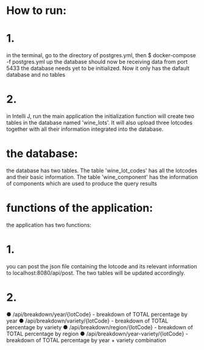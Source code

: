 # How to run:
# 1. 
in the terminal, go to the directory of postgres.yml, then $ docker-compose -f postgres.yml up
the database should now be receiving data from port 5433
the database needs yet to be initialized. Now it only has the dafault database and no tables
# 2. 
in Intelli J, run the main application
the initialization function will create two tables in the database named 'wine_lots'. It will also upload three lotcodes together with all their information integrated into the database. 

# the database:
the database has two tables. The table 'wine_lot_codes' has all the lotcodes and their basic information. The table 'wine_component' has the information of components which are used to produce the query results

# functions of the application:
the application has two functions:
# 1. 
 you can post the json file containing the lotcode and its relevant information to localhost:8080/api/post. The two tables will be updated accordingly. 
# 2. 
●	/api/breakdown/year/{lotCode} - breakdown of TOTAL percentage by year
●	/api/breakdown/variety/{lotCode} - breakdown of TOTAL percentage by variety
●	/api/breakdown/region/{lotCode} - breakdown of TOTAL percentage by region
●	/api/breakdown/year-variety/{lotCode} - breakdown of TOTAL percentage by year + variety combination
